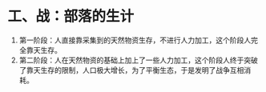 # 工、战：部落的生计

1. 第一阶段：人直接靠采集到的天然物资生存，不进行人力加工，这个阶段人完全靠天生存。
2. 第二阶段：人在天然物资的基础上加上了一些人力加工，这个阶段人终于突破了靠天生存的限制，人口极大增长，为了平衡生态，于是发明了战争互相消耗。

